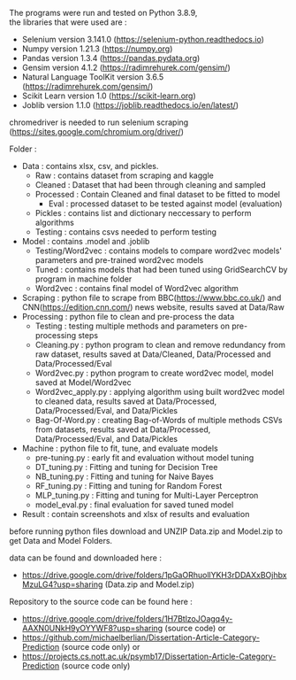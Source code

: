 The programs were run and tested on Python 3.8.9, <br>
the libraries that were used are : <br>
- Selenium version 3.141.0 (https://selenium-python.readthedocs.io)
- Numpy version 1.21.3 (https://numpy.org)
- Pandas version 1.3.4 (https://pandas.pydata.org)
- Gensim version 4.1.2 (https://radimrehurek.com/gensim/)
- Natural Language ToolKit version 3.6.5 (https://radimrehurek.com/gensim/)
- Scikit Learn version 1.0 (https://scikit-learn.org)
- Joblib version 1.1.0 (https://joblib.readthedocs.io/en/latest/)

chromedriver is needed to run selenium scraping (https://sites.google.com/chromium.org/driver/)

Folder :<br>
- Data : contains xlsx, csv, and pickles.
    - Raw : contains dataset from scraping and kaggle
    - Cleaned : Dataset that had been through cleaning and sampled
    - Processed : Contain Cleaned and final dataset to be fitted to model 
        - Eval : processed dataset to be tested against model (evaluation)
    - Pickles : contains list and dictionary neccessary to perform algorithms
    - Testing : contains csvs needed to perform testing 
- Model : contains .model and .joblib
    - Testing/Word2vec : contains models to compare word2vec models' parameters and pre-trained word2vec models
    - Tuned : contains models that had been tuned using GridSearchCV by program in machine folder
    - Word2vec : contains final model of Word2vec algorithm
- Scraping : python file to scrape from BBC(https://www.bbc.co.uk/) and CNN(https://edition.cnn.com/) news website, results saved at Data/Raw
- Processing : python file to clean and pre-process the data
    - Testing : testing multiple methods and parameters on pre-processing steps
    - Cleaning.py : python program to clean and remove redundancy from raw dataset, results saved at Data/Cleaned, Data/Processed and Data/Processed/Eval
    - Word2vec.py : python program to create word2vec model, model saved at Model/Word2vec
    - Word2vec_apply.py : applying algorithm using built word2vec model to cleaned data, results saved at Data/Processed, Data/Processed/Eval, and Data/Pickles
    - Bag-Of-Word.py : creating Bag-of-Words of multiple methods CSVs from datasets, results saved at Data/Processed, Data/Processed/Eval, and Data/Pickles
- Machine : python file to fit, tune, and evaluate models
    - pre-tuning.py : early fit and evaluation without model tuning
    - DT_tuning.py : Fitting and tuning for Decision Tree
    - NB_tuning.py : Fitting and tuning for Naive Bayes
    - RF_tuning.py : Fitting and tuning for Random Forest 
    - MLP_tuning.py : Fitting and tuning for Multi-Layer Perceptron
    - model_eval.py : final evaluation for saved tuned model
- Result : contain screenshots and xlsx of results and evaluation

before running python files download and UNZIP Data.zip and Model.zip to get Data and Model Folders. <br>

data can be found and downloaded here : 
- https://drive.google.com/drive/folders/1pGaORhuollYKH3rDDAXxBOjhbxMzuLG4?usp=sharing (Data.zip and Model.zip)

Repository to the source code can be found here : 
- https://drive.google.com/drive/folders/1H7BtlzoJOagq4y-AAXN0UNkH9yOYYWF8?usp=sharing (source code) or
- https://github.com/michaelberlian/Dissertation-Article-Category-Prediction (source code only) or
- https://projects.cs.nott.ac.uk/psymb17/Dissertation-Article-Category-Prediction (source code only)

